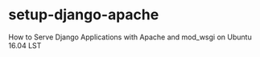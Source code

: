 # setup-django-apache
How to Serve Django Applications with Apache and mod_wsgi on Ubuntu 16.04 LST
